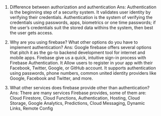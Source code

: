 1. Difference between authorization and authentication
Ans: Authentication is the beginning step of a security system. It validates user identity by verifying their credentials. Authentication is the system of verifying the credentials using passwords, apps, biometrics or one time passwords; if the user’s credentials suit the stored data withins the system, then best the user gets access.

2. Why are you using firebase? What other options do you have to implement authentication?
Ans: Google firebase offers several options that pitch it as the go-to backend development tool for internet and mobile apps. Firebase give us a quick, intuitive sign-in process with
Firebase Authentication. It Allow users to register in your app with their Facebook, Twitter, Google,
or GitHub account. It supports authentication using passwords, phone numbers, common united identity providers like Google, Facebook and Twitter, and more.

3. What other services does firebase provide other than authentication?
Ans: There are many services Firebase provides, some of them are:
Cloud Firestore, Cloud Functions, Authentication, Hosting, Cloud Storage, Google Analytics, Predictions, Cloud Messaging, Dynamic Links, Remote Config